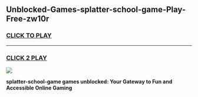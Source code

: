 
## Unblocked-Games-splatter-school-game-Play-Free-zw10r
<h3>
<a href="https://premium76.site?title=splatter-school-game&ref=21A">CLICK TO PLAY</a></h3>
<hr>

<h3>
<a href="https://premium76.site?title=splatter-school-game&ref=21A">CLICK 2 PLAY</a>
  
</h3>

<a href="https://premium76.site?title=splatter-school-game&ref=21A"><img src="https://clearcache.store/games.png"></a>


**splatter-school-game games unblocked: Your Gateway to Fun and Accessible Online Gaming**
